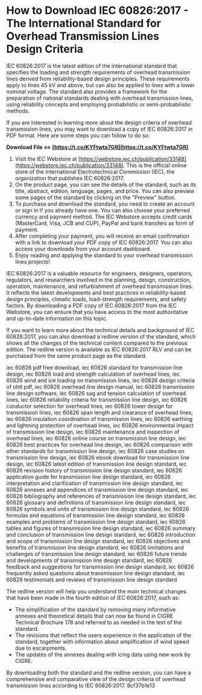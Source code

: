 # How to Download IEC 60826:2017 - The International Standard for Overhead Transmission Lines Design Criteria
  
IEC 60826:2017 is the latest edition of the international standard that specifies the loading and strength requirements of overhead transmission lines derived from reliability-based design principles. These requirements apply to lines 45 kV and above, but can also be applied to lines with a lower nominal voltage. The standard also provides a framework for the preparation of national standards dealing with overhead transmission lines, using reliability concepts and employing probabilistic or semi-probabilistic methods.
  
If you are interested in learning more about the design criteria of overhead transmission lines, you may want to download a copy of IEC 60826:2017 in PDF format. Here are some steps you can follow to do so:
 
**Download File ↔ [https://t.co/KYFtwta7GR](https://t.co/KYFtwta7GR)**


  
1. Visit the IEC Webstore at [https://webstore.iec.ch/publication/33148](https://webstore.iec.ch/publication/33148). This is the official online store of the International Electrotechnical Commission (IEC), the organization that publishes IEC 60826:2017.
2. On the product page, you can see the details of the standard, such as its title, abstract, edition, language, pages, and price. You can also preview some pages of the standard by clicking on the "Preview" button.
3. To purchase and download the standard, you need to create an account or sign in if you already have one. You can also choose your preferred currency and payment method. The IEC Webstore accepts credit cards (MasterCard, Visa, JCB and CUP), PayPal and bank transfers as form of payment.
4. After completing your payment, you will receive an email confirmation with a link to download your PDF copy of IEC 60826:2017. You can also access your downloads from your account dashboard.
5. Enjoy reading and applying the standard to your overhead transmission lines projects!

IEC 60826:2017 is a valuable resource for engineers, designers, operators, regulators, and researchers involved in the planning, design, construction, operation, maintenance, and refurbishment of overhead transmission lines. It reflects the latest developments and best practices in reliability-based design principles, climatic loads, load-strength requirements, and safety factors. By downloading a PDF copy of IEC 60826:2017 from the IEC Webstore, you can ensure that you have access to the most authoritative and up-to-date information on this topic.
  
If you want to learn more about the technical details and background of IEC 60826:2017, you can also download a redline version of the standard, which shows all the changes of the technical content compared to the previous edition. The redline version is available as IEC 60826:2017 RLV and can be purchased from the same product page as the standard.
 
iec 60826 pdf free download,  iec 60826 standard for transmission line design,  iec 60826 load and strength calculation of overhead lines,  iec 60826 wind and ice loading on transmission lines,  iec 60826 design criteria of ohtl pdf,  iec 60826 overhead line design manual,  iec 60826 transmission line design software,  iec 60826 sag and tension calculation of overhead lines,  iec 60826 reliability criteria for transmission line design,  iec 60826 conductor selection for overhead lines,  iec 60826 tower design for transmission lines,  iec 60826 span length and clearance of overhead lines,  iec 60826 insulation coordination of transmission lines,  iec 60826 earthing and lightning protection of overhead lines,  iec 60826 environmental impact of transmission line design,  iec 60826 maintenance and inspection of overhead lines,  iec 60826 online course on transmission line design,  iec 60826 best practices for overhead line design,  iec 60826 comparison with other standards for transmission line design,  iec 60826 case studies on transmission line design,  iec 60826 ebook download for transmission line design,  iec 60826 latest edition of transmission line design standard,  iec 60826 revision history of transmission line design standard,  iec 60826 application guide for transmission line design standard,  iec 60826 interpretation and clarification of transmission line design standard,  iec 60826 annexes and appendices of transmission line design standard,  iec 60826 bibliography and references of transmission line design standard,  iec 60826 glossary and definitions of transmission line design standard,  iec 60826 symbols and units of transmission line design standard,  iec 60826 formulas and equations of transmission line design standard,  iec 60826 examples and problems of transmission line design standard,  iec 60826 tables and figures of transmission line design standard,  iec 60826 summary and conclusion of transmission line design standard,  iec 60826 introduction and scope of transmission line design standard,  iec 60826 objectives and benefits of transmission line design standard,  iec 60826 limitations and challenges of transmission line design standard,  iec 60826 future trends and developments of transmission line design standard,  iec 60826 feedback and suggestions for transmission line design standard,  iec 60826 frequently asked questions about transmission line design standard,  iec 60826 testimonials and reviews of transmission line design standard
  
The redline version will help you understand the main technical changes that have been made in the fourth edition of IEC 60826:2017, such as:

- The simplification of the standard by removing many informative annexes and theoretical details that can now be found in CIGRE Technical Brochure 178 and referred to as needed in the text of the standard.
- The revisions that reflect the users experience in the application of the standard, together with information about amplification of wind speed due to escarpments.
- The updates of the annexes dealing with icing data using new work by CIGRE.

By downloading both the standard and the redline version, you can have a comprehensive and comparative view of the design criteria of overhead transmission lines according to IEC 60826:2017.
 8cf37b1e13
 
